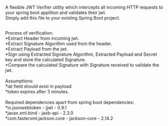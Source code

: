 A flexible JWT Verifier utility which intercepts all incoming HTTP requests to your spring boot applition and validates their jwt. <br>
Simply add this file to your existing Spring Boot project. <br> <br>

Process of verification:<br>
 *Extract Header from incoming jwt.<br>
 *Extract Signature Algorithm used from the header.<br>
 *Extract Payload from the jwt.<br>
 *Sign using Extracted Signature Algorithm, Extracted Payload and Secret key and store the calculated Signature.<br>
 *Compare the calculated Signature with Signature received to validate the jwt.<br>
<br>
Assumptions:<br>
*iat field should exist in payload.<br>
*token expires after 3 minutes. <br>
<br>
Required dependencies apart from spring boot dependencies:<br>
*io.jsonwebtoken - jjwt - 0.9.1 <br>
*javax.xml.bind - jaxb-api - 2.3.0 <br>
*com.fasterxml.jackson.core - jackson-core - 2.14.2
